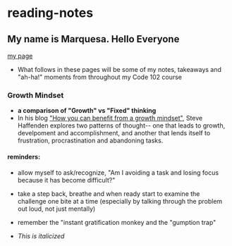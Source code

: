 # reading-notes

## My name is Marquesa. Hello Everyone
[my page](https://github.com/MarquesaAsmussen)
- What follows in these pages will be some of my notes, takeaways and "ah-ha!" moments from throughout my Code 102 course

### Growth Mindset
- **a comparison of "Growth" vs "Fixed" thinking**
- In his blog ["How you can benefit from a growth mindset"](https://www.atlassian.com/blog/inside-atlassian/growth-mindset), Steve Haffenden explores two patterns of thought-- one that leads to growth, develpoment and accomplishment, and another that lends itself to frustration, procrastination and abandoning tasks.


#### reminders:
- allow myself to ask/recognize, "Am I avoiding a task and losing focus because it has become difficult?"
- take a step back, breathe and when ready start to examine the challenge one bite at a time (especially by talking through the problem out loud, not just mentally)
- remember the "instant gratification monkey and the "gumption trap"




- *This is italicized*
